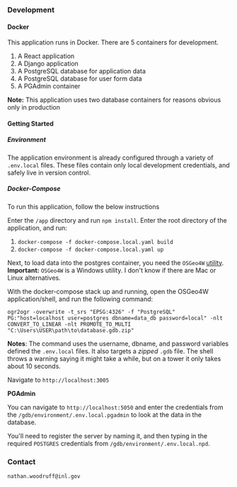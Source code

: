 ### Development

#### Docker

This application runs in Docker. There are 5 containers for development.

1. A React application
2. A Django application
3. A PostgreSQL database for application data
4. A PostgreSQL database for user form data
5. A PGAdmin container

**Note:** This application uses two database containers for reasons obvious only in production

#### Getting Started

##### Environment

The application environment is already configured through a variety of `.env.local` files. These files contain only local development credentials, and safely live in version control.

##### Docker-Compose

To run this application, follow the below instructions

Enter the `/app` directory and run `npm install`.
Enter the root directory of the application, and run:

1. `docker-compose -f docker-compose.local.yaml build`
2. `docker-compose -f docker-compose.local.yaml up`

Next, to load data into the postgres container, you need the `OSGeo4W` [utility](https://trac.osgeo.org/osgeo4w/).
**Important:** `OSGeo4W` is a Windows utility. I don't know if there are Mac or Linux alternatives.

With the docker-compose stack up and running, open the OSGeo4W application/shell, and run the following command:

```
ogr2ogr -overwrite -t_srs "EPSG:4326" -f "PostgreSQL" PG:"host=localhost user=postgres dbname=data_db password=local" -nlt CONVERT_TO_LINEAR -nlt PROMOTE_TO_MULTI "C:\Users\USER\path\to\database.gdb.zip"
```

**Notes**:
The command uses the username, dbname, and password variables defined the `.env.local` files.
It also targets a _zipped_ `.gdb` file. The shell throws a warning saying it might take a while, but on a tower it only takes about 10 seconds.

Navigate to `http://localhost:3005`

**PGAdmin**

You can navigate to `http://localhost:5050` and enter the credentials from the `/gdb/environment/.env.local.pgadmin` to look at the data in the database.

You'll need to register the server by naming it, and then typing in the required `POSTGRES` credentials from `/gdb/environment/.env.local.npd`.

### Contact

`nathan.woodruff@inl.gov`
